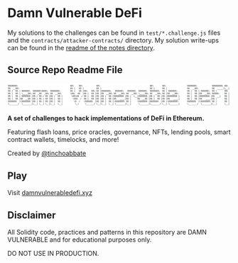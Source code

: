 # Damn Vulnerable DeFi

My solutions to the challenges can be found in `test/*.challenge.js` files and
the `contracts/attacker-contracts/` directory. My solution write-ups can be
found in the [readme of the notes directory](./notes).

## Source Repo Readme File

![](cover.png)

**A set of challenges to hack implementations of DeFi in Ethereum.**

Featuring flash loans, price oracles, governance, NFTs, lending pools, smart
contract wallets, timelocks, and more!

Created by [@tinchoabbate](https://twitter.com/tinchoabbate)

## Play

Visit [damnvulnerabledefi.xyz](https://damnvulnerabledefi.xyz)

## Disclaimer

All Solidity code, practices and patterns in this repository are DAMN VULNERABLE
and for educational purposes only.

DO NOT USE IN PRODUCTION.
